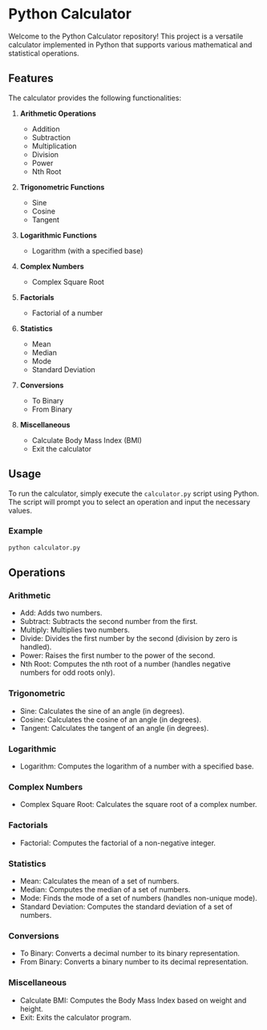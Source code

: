 # Python Calculator

Welcome to the Python Calculator repository! This project is a versatile calculator implemented in Python that supports various mathematical and statistical operations.

## Features

The calculator provides the following functionalities:

1. **Arithmetic Operations**
   - Addition
   - Subtraction
   - Multiplication
   - Division
   - Power
   - Nth Root

2. **Trigonometric Functions**
   - Sine
   - Cosine
   - Tangent

3. **Logarithmic Functions**
   - Logarithm (with a specified base)

4. **Complex Numbers**
   - Complex Square Root

5. **Factorials**
   - Factorial of a number

6. **Statistics**
   - Mean
   - Median
   - Mode
   - Standard Deviation

7. **Conversions**
   - To Binary
   - From Binary

8. **Miscellaneous**
   - Calculate Body Mass Index (BMI)
   - Exit the calculator

## Usage

To run the calculator, simply execute the `calculator.py` script using Python. The script will prompt you to select an operation and input the necessary values.

### Example

```bash
python calculator.py
```
## Operations

### Arithmetic
* Add: Adds two numbers.
* Subtract: Subtracts the second number from the first.
* Multiply: Multiplies two numbers.
* Divide: Divides the first number by the second (division by zero is handled).
* Power: Raises the first number to the power of the second.
* Nth Root: Computes the nth root of a number (handles negative numbers for odd roots only).

### Trigonometric
* Sine: Calculates the sine of an angle (in degrees).
* Cosine: Calculates the cosine of an angle (in degrees).
* Tangent: Calculates the tangent of an angle (in degrees).

### Logarithmic
* Logarithm: Computes the logarithm of a number with a specified base.

### Complex Numbers
* Complex Square Root: Calculates the square root of a complex number.

### Factorials
* Factorial: Computes the factorial of a non-negative integer.

### Statistics
* Mean: Calculates the mean of a set of numbers.
* Median: Computes the median of a set of numbers.
* Mode: Finds the mode of a set of numbers (handles non-unique mode).
* Standard Deviation: Computes the standard deviation of a set of numbers.

### Conversions
* To Binary: Converts a decimal number to its binary representation.
* From Binary: Converts a binary number to its decimal representation.

### Miscellaneous
* Calculate BMI: Computes the Body Mass Index based on weight and height.
* Exit: Exits the calculator program.
